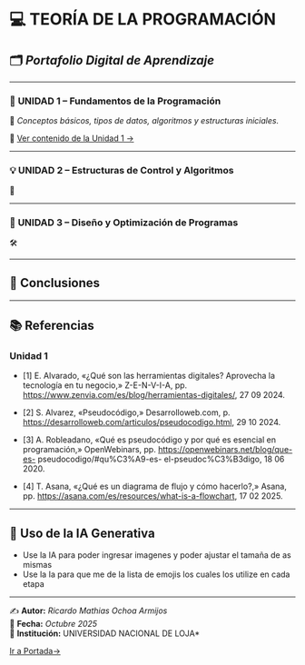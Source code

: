 # 💻 **TEORÍA DE LA PROGRAMACIÓN**  
## 🗂️ *Portafolio Digital de Aprendizaje*  

---

### 📘 **UNIDAD 1 – Fundamentos de la Programación**  
📖 *Conceptos básicos, tipos de datos, algoritmos y estructuras iniciales.*

🔗 [Ver contenido de la Unidad 1 →](Unidad1.md)

---

### 💡 **UNIDAD 2 – Estructuras de Control y Algoritmos**  
🧩 

---

### 🚀 **UNIDAD 3 – Diseño y Optimización de Programas**  
🛠️ 

---

## 🧠 **Conclusiones**  


---

## 📚 **Referencias**  

### **Unidad 1**
  -  [1]	E. Alvarado, «¿Qué son las herramientas digitales? Aprovecha la tecnología en tu negocio,»
          Z-E-N-V-I-A, pp. https://www.zenvia.com/es/blog/herramientas-digitales/, 27 09 2024.

  -  [2]	S.	Alvarez,	«Pseudocódigo,»	Desarrolloweb.com,	p. https://desarrolloweb.com/articulos/pseudocodigo.html, 29 10 2024.
  -  [3]	A. Robleadano, «Qué es pseudocódigo y por qué es esencial en programación,» OpenWebinars, pp. https://openwebinars.net/blog/que-es-                                  pseudocodigo/#qu%C3%A9-es- el-pseudoc%C3%B3digo, 18 06 2020.
  -  [4]	T.	Asana,	«¿Qué	es	un	diagrama de	flujo y	cómo	hacerlo?,»	Asana,	pp. https://asana.com/es/resources/what-is-a-flowchart, 17 02 2025.

---

## 🤖 **Uso de la IA Generativa**  
- Use la IA para poder ingresar imagenes y poder ajustar el tamaña de as mismas
- Use la Ia para que me de la lista de emojis los cuales los utilize en cada etapa
---

✍️ **Autor:** *Ricardo Mathias Ochoa Armijos*  
📅 **Fecha:** *Octubre 2025*  
📍 **Institución:** UNIVERSIDAD NACIONAL DE LOJA*

[Ir a Portada→](portada.md)

